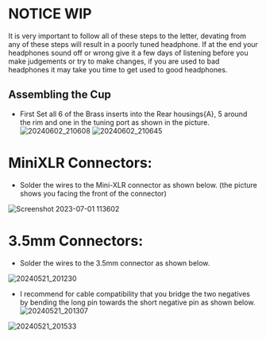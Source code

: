 # NOTICE WIP

It is very important to follow all of these steps to the letter, devating from any of these steps will result in a poorly tuned headphone. If at the end your headphones sound off or wrong give it a few days of listening before you make judgements or try to make changes, if you are used to bad headphones it may take you time to get used to good headphones.

## Assembling the Cup

- First Set all 6 of the Brass inserts into the Rear housings{A}, 5 around the rim and one in the tuning port as shown in the picture.
![20240602_210608](https://github.com/CapraAudio/Ouroboros/assets/122894651/4f8393a5-325a-4e9a-9258-2e74354fd907)
![20240602_210645](https://github.com/CapraAudio/Ouroboros/assets/122894651/d5a52364-f075-4734-a9b5-80b2622a1e23)

# MiniXLR Connectors:
- Solder the wires to the Mini-XLR connector as shown below. (the picture shows you facing the front of the connector)

![Screenshot 2023-07-01 113602](https://github.com/CapraAudio/Satyr-1/assets/122894651/2c4a67ad-d952-4a72-a30b-05f7dded4603)

# 3.5mm Connectors:
- Solder the wires to the 3.5mm connector as shown below.

![20240521_201230](https://github.com/CapraAudio/Satyr-1/assets/122894651/d3af9b17-ccc6-4de0-b97f-36079af1eae9)

- I recommend for cable compatibility that you bridge the two negatives by bending the long pin towards the short negative pin as shown below.
![20240521_201307](https://github.com/CapraAudio/Satyr-1/assets/122894651/e7518954-67dc-40ed-afff-2cbc53bb133d)

![20240521_201533](https://github.com/CapraAudio/Satyr-1/assets/122894651/4e96dd81-bc68-4fd1-b997-00669ef45dd8)

